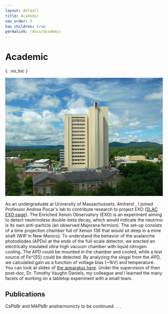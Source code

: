 ```yaml
---
layout: default
title: Academic
nav_order: 3
has_children: true
permalink: /docs/academic
---
```


# Academic

{: .no_toc } 
<!---
Since childhood I have been interested in physics and specifically the concept
of time. Today, time remains important to me because of it's unbounded value.
Learning and creating takes patience; there are always too many things to do!
Through the years I pursued a path in physics to understand where our boundary
of knowledge lay. 
-->
![Lederle Research Tower](/assets/lgrt.jpg) 


As an undergraduate at University
of Massachussets, Amherst , I joined Professor Andrea Pocar's lab to contribute
research to project EXO ([SLAC EXO
page](https://www-project.slac.stanford.edu/exo/)). The Enriched Xenon
Observatory (EXO) is an experiment aiming to detect neutrinoless double-beta
decay, which would indicate the neutrino is its own anti-particle (an observed
Majorana fermion). The set-up consists of a time projection chamber full of
Xenon 136 that would sit deep in a mine shaft (WIP in New Mexico). To
understand the behavior of the avalanche photodiodes (APDs) at the ends of the
full-scale detector, we erected an electrically insulated ultra-high vacuum
chamber with liquid nitrogen cooling. The APD could be mounted in the chamber
and cooled, while a test source of Fe^{55} could be detected. By analyzing the singal from the APD, we calculated gain as a function of voltage bias (~1kV) and temperature. You can look at slides of [the apparatus here](/assets/apdslides.pdf).  Under the supervision of then post-doc, Dr.  Timothy Vaughn Daniels, my colleague and I learned the many facets of working on a tabletop experiment with a small team. 



## Publications

CsPbBr and MAPbBr anaharmonicty to be continued . . .

